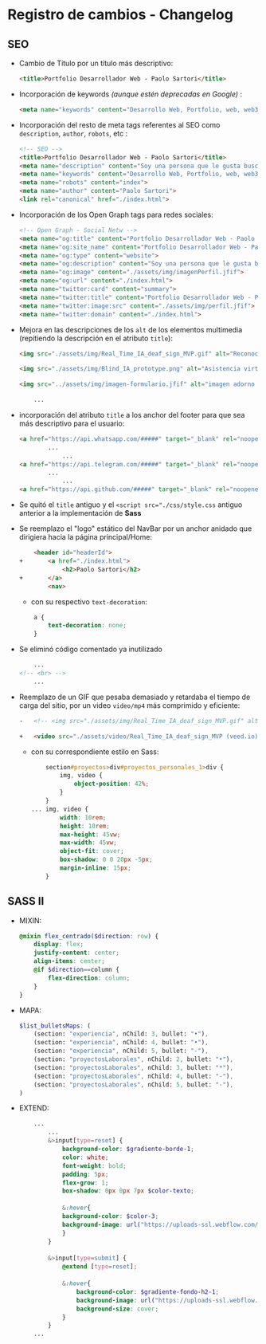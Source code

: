 # Registro de cambios - Changelog

## SEO

- Cambio de Titulo por un título más descriptivo:
    ```html
    <title>Portfolio Desarrollador Web - Paolo Sartori</title>
    ```

- Incorporación de keywords *(aunque estén deprecadas en Google)* :
    ```html
    <meta name="keywords" content="Desarrollo Web, Portfolio, web, web3, Software, HTML, CSS, Inteligencia Artificial, Deep Learning, Machine Learning">
    ```

- Incorporación del resto de meta tags referentes al SEO como `description`, `author`, `robots`, etc :
    ```html
    <!-- SEO -->
    <title>Portfolio Desarrollador Web - Paolo Sartori</title>
    <meta name="description" content="Soy una persona que le gusta buscar soluciones a problemas utilizando herramientas tecnológicas, y facilitar la vida de las personas de este modo. Apasionado de las Finanzas, Stocks, Crypto y DeFi. Estoy buscando nuevos desafíos hacia el camino de la Programación y el Software.">
    <meta name="keywords" content="Desarrollo Web, Portfolio, web, web3, Software, HTML, CSS, Inteligencia Artificial, Deep Learning, Machine Learning">
    <meta name="robots" content="index">
    <meta name="author" content="Paolo Sartori">
    <link rel="canonical" href="./index.html">
    ```

- Incorporación de los Open Graph tags para redes sociales:
    ```html
    <!-- Open Graph - Social Netw -->
    <meta name="og:title" content="Portfolio Desarrollador Web - Paolo Sartori">
    <meta name="og:site_name" content="Portfolio Desarrollador Web - Paolo Sartori">
    <meta name="og:type" content="website">
    <meta name="og:description" content="Soy una persona que le gusta buscar soluciones a problemas utilizando herramientas tecnológicas, y facilitar la vida de las personas de este modo. Apasionado de las Finanzas, Stocks, Crypto y DeFi. Estoy buscando nuevos desafíos hacia el camino de la Programación y el Software.">
    <meta name="og:image" content="./assets/img/imagenPerfil.jfif">
    <meta name="og:url" content="./index.html">
    <meta name="twitter:card" content="summary">
    <meta name="twitter:title" content="Portfolio Desarrollador Web - Paolo Sartori">
    <meta name="twitter:image:src" content="./assets/img/perfil.jfif">
    <meta name="twitter:domain" content="./index.html">
    ```

- Mejora en las descripciones de los `alt` de los elementos multimedia (repitiendo la descripción en el atributo `title`):
    ```html
    <img src="./assets/img/Real_Time_IA_deaf_sign_MVP.gif" alt="Reconocimiento de Lenguaje de señas" title="Reconocimiento de Lenguaje de señas">
    ```
    ```html
    <img src="./assets/img/Blind_IA_prototype.png" alt="Asistencia virtual discapacitado Visual" title="Asistencia virtual discapacitado Visual">
    ```
    ```html
    <img src="../assets/img/imagen-formulario.jfif" alt="imagen adorno formulario" title="Complete su formulario">
    ```
    ```html
        ...
    ```

- incorporación del atributo `title` a los anchor del footer para que sea más descriptivo para el usuario:
    ```html
    <a href="https://api.whatsapp.com/#####" target="_blank" rel="noopener noreferrer" title="Contante mediante Whatsapp">
            ...
                ...
    <a href="https://api.telegram.com/#####" target="_blank" rel="noopener noreferrer" title="Contacte mediante Telegram">
            ...
                ...
    <a href="https://api.github.com/#####" target="_blank" rel="noopener noreferrer" title="Acceda a nuestro Repositorio">
    ```

- Se quitó el `title` antiguo y el `<script src="./css/style.css` antiguo anterior a la implementación de **Sass**

- Se reemplazo el "logo" estático del NavBar por un anchor anidado que dirigiera hacia la página principal/Home:
    ```HTML
        <header id="headerId">
    +		<a href="./index.html">
                <h2>Paolo Sartori</h2>
    +		</a>
            <nav>
    ```
    - con su respectivo `text-decoration`:
    ```scss
        a {
            text-decoration: none;
        }
    ```

- Se eliminó código comentado ya inutilizado
    ```html
        ...
    <!-- <br> -->
        ...
    ```

- Reemplazo de un GIF que pesaba demasiado y retardaba el tiempo de carga del sitio, por un video `video/mp4` más comprimido y eficiente:
    ```html
    -	<!-- <img src="./assets/img/Real_Time_IA_deaf_sign_MVP.gif" alt="Reconocimiento de Lenguaje de señas" title="Reconocimiento de Lenguaje de señas"> -->
    ```
    ```html
    +	<video src="./assets/video/Real_Time_IA_deaf_sign_MVP (veed.io).mp4" muted autoplay loop></video>
    ```
	- con su correspondiente estilo en Sass:
        ```css
            section#proyectos>div#proyectos_personales_1>div {
                img, video {
                    object-position: 42%;
                }
            }
        ...	img, video {
                width: 10rem;
                height: 10rem;
                max-height: 45vw;
                max-width: 45vw;
                object-fit: cover;
                box-shadow: 0 0 20px -5px;
                margin-inline: 15px;
            }
        ```


## SASS II

- MIXIN:
    ```scss
    @mixin flex_centrado($direction: row) {
        display: flex;
        justify-content: center;
        align-items: center;
        @if $direction==column {
            flex-direction: column;
        }
    }
    ```

- MAPA:
    ```scss
    $list_bulletsMaps: (
        (section: "experiencia", nChild: 3, bullet: "•"),
        (section: "experiencia", nChild: 4, bullet: "•"),
        (section: "experiencia", nChild: 5, bullet: "-"),
        (section: "proyectosLaborales", nChild: 2, bullet: "•"),
        (section: "proyectosLaborales", nChild: 3, bullet: "*"),
        (section: "proyectosLaborales", nChild: 4, bullet: "-"),
        (section: "proyectosLaborales", nChild: 5, bullet: "-"),
    )
    ```

- EXTEND:
    ```scss
        ...
            ...
            &>input[type=reset] {
                background-color: $gradiente-borde-1;
                color: white;
                font-weight: bold;
                padding: 5px;
                flex-grow: 1;
                box-shadow: 0px 0px 7px $color-texto;
                
                &:hover{
                background-color: $color-3;
                background-image: url("https://uploads-ssl.webflow.com/61f03747d8d407ed117df27f/61f116f06248585a2739061f_Button%20BG.png");
                }
            }
        
            &>input[type=submit] {
                @extend [type=reset];
                
                &:hover{
                    background-color: $gradiente-fondo-h2-1;
                    background-image: url("https://uploads-ssl.webflow.com/61f03747d8d407ed117df27f/61f116f06248585a2739061f_Button%20BG.png");
                    background-size: cover;
                }
            }
        ...
    ```